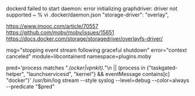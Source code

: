 dockerd failed to start daemon: error initializing graphdriver: driver not supported
~ % vi .docker/daemon.json
  "storage-driver": "overlay",
  
https://www.imooc.com/article/70557
https://github.com/moby/moby/issues/15651
https://docs.docker.com/storage/storagedriver/overlayfs-driver/

msg="stopping event stream following graceful shutdown" error="context canceled" module=libcontainerd namespace=plugins.moby


pred='process matches ".*(ocker|vpnkit).*"\n  || (process in {"taskgated-helper", "launchservicesd", "kernel"} && eventMessage contains[c] "docker")'
/usr/bin/log stream --style syslog --level=debug --color=always --predicate "$pred"

